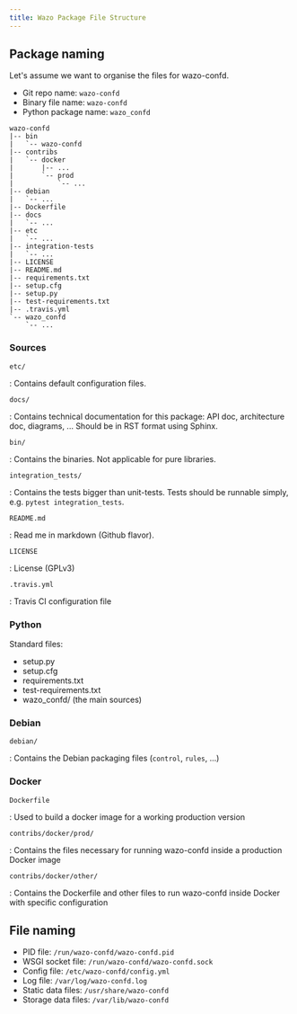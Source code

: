 ```yaml
---
title: Wazo Package File Structure
---
```


## <a name="package-naming"></a>Package naming

Let\'s assume we want to organise the files for wazo-confd.

-   Git repo name: `wazo-confd`
-   Binary file name: `wazo-confd`
-   Python package name: `wazo_confd`

<!-- -->

    wazo-confd
    |-- bin
    |   `-- wazo-confd
    |-- contribs
    |   `-- docker
    |       |-- ...
    |       `-- prod
    |           `-- ...
    |-- debian
    |   `-- ...
    |-- Dockerfile
    |-- docs
    |   `-- ...
    |-- etc
    |   `-- ...
    |-- integration-tests
    |   `-- ...
    |-- LICENSE
    |-- README.md
    |-- requirements.txt
    |-- setup.cfg
    |-- setup.py
    |-- test-requirements.txt
    |-- .travis.yml
    `-- wazo_confd
        `-- ...

### <a name="sources"></a>Sources

`etc/`

:   Contains default configuration files.

`docs/`

:   Contains technical documentation for this package: API doc,
    architecture doc, diagrams, \... Should be in RST format using
    Sphinx.

`bin/`

:   Contains the binaries. Not applicable for pure libraries.

`integration_tests/`

:   Contains the tests bigger than unit-tests. Tests should be runnable
    simply, e.g. `pytest integration_tests`.

`README.md`

:   Read me in markdown (Github flavor).

`LICENSE`

:   License (GPLv3)

`.travis.yml`

:   Travis CI configuration file

### <a name="python"></a>Python

Standard files:

-   setup.py
-   setup.cfg
-   requirements.txt
-   test-requirements.txt
-   wazo\_confd/ (the main sources)

### <a name="debian"></a>Debian

`debian/`

:   Contains the Debian packaging files (`control`, `rules`, \...)

### <a name="docker"></a>Docker

`Dockerfile`

:   Used to build a docker image for a working production version

`contribs/docker/prod/`

:   Contains the files necessary for running wazo-confd inside a
    production Docker image

`contribs/docker/other/`

:   Contains the Dockerfile and other files to run wazo-confd inside
    Docker with specific configuration

## <a name="file-naming"></a>File naming

-   PID file: `/run/wazo-confd/wazo-confd.pid`
-   WSGI socket file: `/run/wazo-confd/wazo-confd.sock`
-   Config file: `/etc/wazo-confd/config.yml`
-   Log file: `/var/log/wazo-confd.log`
-   Static data files: `/usr/share/wazo-confd`
-   Storage data files: `/var/lib/wazo-confd`

